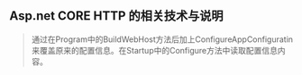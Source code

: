 ## Asp.net CORE HTTP 的相关技术与说明

> 通过在Program中的BuildWebHost方法后加上ConfigureAppConfiguratin来覆盖原来的配置信息。在Startup中的Configure方法中读取配置信息内容。




